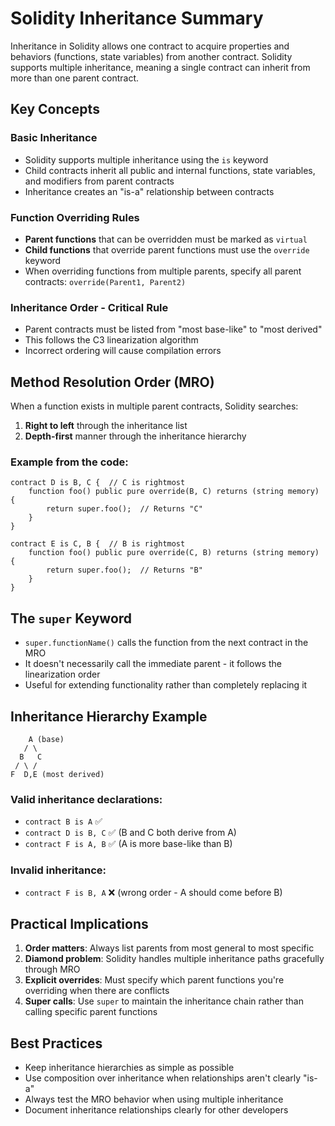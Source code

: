 # Solidity Inheritance Summary
Inheritance in Solidity allows one contract to acquire properties and behaviors (functions, state variables) from another contract. Solidity supports multiple inheritance, meaning a single contract can inherit from more than one parent contract.

## Key Concepts

### Basic Inheritance
- Solidity supports multiple inheritance using the `is` keyword
- Child contracts inherit all public and internal functions, state variables, and modifiers from parent contracts
- Inheritance creates an "is-a" relationship between contracts

### Function Overriding Rules
- **Parent functions** that can be overridden must be marked as `virtual`
- **Child functions** that override parent functions must use the `override` keyword
- When overriding functions from multiple parents, specify all parent contracts: `override(Parent1, Parent2)`

### Inheritance Order - Critical Rule
- Parent contracts must be listed from "most base-like" to "most derived"
- This follows the C3 linearization algorithm
- Incorrect ordering will cause compilation errors

## Method Resolution Order (MRO)

When a function exists in multiple parent contracts, Solidity searches:
1. **Right to left** through the inheritance list
2. **Depth-first** manner through the inheritance hierarchy

### Example from the code:
```solidity
contract D is B, C {  // C is rightmost
    function foo() public pure override(B, C) returns (string memory) {
        return super.foo();  // Returns "C"
    }
}

contract E is C, B {  // B is rightmost  
    function foo() public pure override(C, B) returns (string memory) {
        return super.foo();  // Returns "B"
    }
}
```

## The `super` Keyword

- `super.functionName()` calls the function from the next contract in the MRO
- It doesn't necessarily call the immediate parent - it follows the linearization order
- Useful for extending functionality rather than completely replacing it

## Inheritance Hierarchy Example

```
    A (base)
   / \
  B   C  
 / \ /
F  D,E (most derived)
```

### Valid inheritance declarations:
- `contract B is A` ✅
- `contract D is B, C` ✅ (B and C both derive from A)
- `contract F is A, B` ✅ (A is more base-like than B)

### Invalid inheritance:
- `contract F is B, A` ❌ (wrong order - A should come before B)

## Practical Implications

1. **Order matters**: Always list parents from most general to most specific
2. **Diamond problem**: Solidity handles multiple inheritance paths gracefully through MRO
3. **Explicit overrides**: Must specify which parent functions you're overriding when there are conflicts
4. **Super calls**: Use `super` to maintain the inheritance chain rather than calling specific parent functions

## Best Practices

- Keep inheritance hierarchies as simple as possible
- Use composition over inheritance when relationships aren't clearly "is-a"
- Always test the MRO behavior when using multiple inheritance
- Document inheritance relationships clearly for other developers